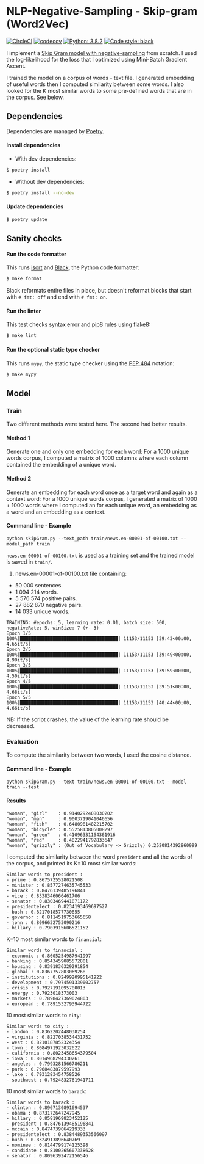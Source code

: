 # NLP-Negative-Sampling - Skip-gram (Word2Vec)
[![CircleCI](https://circleci.com/gh/Driss31/nlp-negative-sampling.svg?style=svg)](https://circleci.com/gh/Driss31/nlp-negative-sampling)
[![codecov](https://codecov.io/gh/Driss31/nlp-negative-sampling/branch/master/graph/badge.svg)](https://codecov.io/gh/Driss31/nlp-negative-sampling)
[![Python: 3.8.2](https://img.shields.io/badge/python-3.8.2-blue.svg)](https://www.python.org/downloads/release/python-381/)
[![Code style: black](https://img.shields.io/badge/code%20style-black-000000.svg)](https://github.com/ambv/black)

I implement a [Skip Gram model with negative-sampling](https://arxiv.org/pdf/1402.3722.pdf) from scratch. I used the log-likelihood for the loss that I optimized using Mini-Batch Gradient Ascent.

I trained the model on a corpus of words - text file. I generated embedding of useful words then I computed similarity between some words. I also looked for the K most similar words to some pre-defined words that are in the corpus. See below.


## Dependencies

Dependencies are managed by [Poetry](https://python-poetry.org/).

#### Install dependencies

- With dev dependencies:
```bash
$ poetry install
```

- Without dev dependencies:
```bash
$ poetry install --no-dev
```

#### Update dependencies
```bash
$ poetry update
```

## Sanity checks

#### Run the code formatter

This runs [isort](https://github.com/timothycrosley/isort/) and [Black](https://github.com/ambv/black/), the Python code formatter:
```bash
$ make format
```

Black reformats entire files in place, but doesn't reformat blocks that start with `# fmt: off` and end with `# fmt: on`.

#### Run the linter

This test checks syntax error and pip8 rules using [flake8](https://gitlab.com/pycqa/flake8):
```bash
$ make lint
```

#### Run the optional static type checker

This runs `mypy`, the static type checker using the [PEP 484](https://www.python.org/dev/peps/pep-0484/) notation:
```bash
$ make mypy
```

## Model

### Train

Two different methods were tested here. The second had better results.

#### Method 1
Generate one and only one embedding for each word:
For a 1000 unique words corpus, I computed a matrix of 1000 columns where each column contained the embedding of a unique word.

#### Method 2
Generate an embedding for each word once as a target word and again as a context word:
For a 1000 unique words corpus, I generated a matrix of 1000 + 1000 words where I computed an for each unique word, an embedding as a word and an embedding as a context.

#### Command line - Example

```
python skipGram.py --text_path train/news.en-00001-of-00100.txt --model_path train
```
`news.en-00001-of-00100.txt` is used as a training set and the trained model is saved in `train/`.

1. news.en-00001-of-00100.txt  file containing:
- 50 000 sentences.
- 1 094 214 words.
- 5 576 574 positive pairs.
- 27 882 870 negative pairs.
- 14 033 unique words.

```
TRAINING: #epochs: 5, learning_rate: 0.01, batch size: 500, negativeRate: 5, winSize: 7 (+- 3)
Epoch 1/5
100%|████████████████████████████████████| 11153/11153 [39:43<00:00,  4.65it/s]
Epoch 2/5
100%|████████████████████████████████████| 11153/11153 [39:49<00:00,  4.90it/s]
Epoch 3/5
100%|████████████████████████████████████| 11153/11153 [39:59<00:00,  4.50it/s]
Epoch 4/5
100%|████████████████████████████████████| 11153/11153 [39:51<00:00,  4.68it/s]
Epoch 5/5
100%|████████████████████████████████████| 11153/11153 [40:44<00:00,  4.66it/s]
```

NB: If the script crashes, the value of the learning rate should be decreased.

### Evaluation

To compute the similarity between two words, I used the cosine distance.

#### Command line - Example
```
python skipGram.py --text train/news.en-00001-of-00100.txt --model train --test
```

#### Results
```
"woman", "girl"    : 0.9140292408030202
"woman", "man"     : 0.9003719041046656
"woman", "fish"    : 0.6480981482215702
"woman", "bicycle" : 0.5525813805008297
"woman", "green"   : 0.41096331164361916
"woman", "red"     : 0.4022941792833647
"woman", "grizzly" : (Out of Vocabulary -> Grizzly) 0.2520814392860999
```

I computed the similarity between the word `president` and all the words of the corpus, and printed its K=10 most similar words:
```
Similar words to president :
- prime : 0.8675725528021508
- minister : 0.8577274635745533
- barack : 0.8476139485196841
- vice : 0.8338346066461706
- senator : 0.8303469441871172
- presidentelect : 0.8234193469697527
- bush : 0.8217018577730855
- governor : 0.8114519753665658
- john : 0.8096632753090216
- hillary : 0.7903915606521152
```

K=10 most similar words to `financial`:
```
Similar words to financial :
- economic : 0.8605254987941997
- banking : 0.8543459085572801
- housing : 0.8391836329291854
- global : 0.8367757803069268
- institutions : 0.8249920995141922
- development : 0.7974591339002757
- crisis : 0.7927191095780013
- energy : 0.7923018373003
- markets : 0.7898427369024803
- european : 0.7891532793944722
```

10 most similar words to `city`:
```
Similar words to city :
- london : 0.8362202448038254
- virginia : 0.8227038534431752
- west : 0.8210187852324354
- town : 0.8084971923032622
- california : 0.8023458654379504
- iowa : 0.8014968294330261
- angeles : 0.7993281566786211
- park : 0.7968483879597993
- lake : 0.7931283454758526
- southwest : 0.7924832761941711
```


10 most similar words to `barack`:

```
Similar words to barack :
- clinton : 0.8967130891694537
- obama : 0.873172647247945
- hillary : 0.8581969823452125
- president : 0.8476139485196841
- mccain : 0.8474739064219333
- presidentelect : 0.8384489353566097
- bush : 0.8324913896640769
- nominee : 0.8144799174125398
- candidate : 0.8100265607338628
- senator : 0.8096392472156546
```
